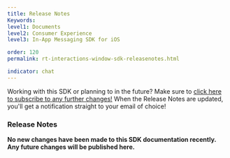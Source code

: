 ```yaml
---
title: Release Notes
Keywords:
level1: Documents
level2: Consumer Experience
level3: In-App Messaging SDK for iOS

order: 120
permalink: rt-interactions-window-sdk-releasenotes.html

indicator: chat
---
```


<div class="subscribe">Working with this SDK or planning to in the future? Make sure to <a href="https://visualping.io/?url=rt-interactions-window-sdk-releasenotes.html&mode=web&css=post-content" target="_blank">click here to subscribe to any further changes!</a> When the Release Notes are updated, you'll get a notification straight to your email of choice!</div>

### Release Notes

**No new changes have been made to this SDK documentation recently. Any future changes will be published here.**
